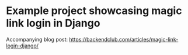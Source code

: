 # Example project showcasing magic link login in Django

Accompanying blog post: https://backendclub.com/articles/magic-link-login-django/
